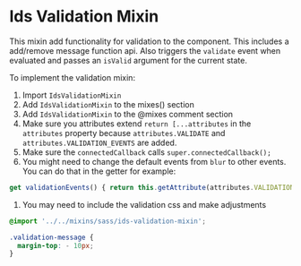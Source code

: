 # Ids Validation Mixin

This mixin add functionality for validation to the component. This includes a add/remove message function api.  Also triggers the `validate` event when evaluated and passes an `isValid` argument for the current state.

To implement the validation mixin:

1. Import `IdsValidationMixin`
1. Add `IdsValidationMixin` to the mixes() section
1. Add `IdsValidationMixin` to the @mixes comment section
1. Make sure you attributes extend `return [...attributes` in the `attributes` property because `attributes.VALIDATE` and `attributes.VALIDATION_EVENTS` are added.
1. Make sure the `connectedCallback` calls `super.connectedCallback();`
1. You might need to change the default events from `blur` to other events. You can do that in the getter for example:

```js
get validationEvents() { return this.getAttribute(attributes.VALIDATION_EVENTS) || 'change'; }
```

1. You may need to include the validation css and make adjustments

```scss
@import '../../mixins/sass/ids-validation-mixin';

.validation-message {
  margin-top: - 10px;
}
```
